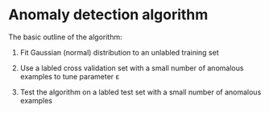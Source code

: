 # Anomaly detection algorithm

The basic outline of the algorithm:

1. Fit Gaussian (normal) distribution to an unlabled training set

2. Use a labled cross validation set with a small number of anomalous examples to tune parameter ε 

3. Test the algorithm on a labled test set with a small number of anomalous examples
